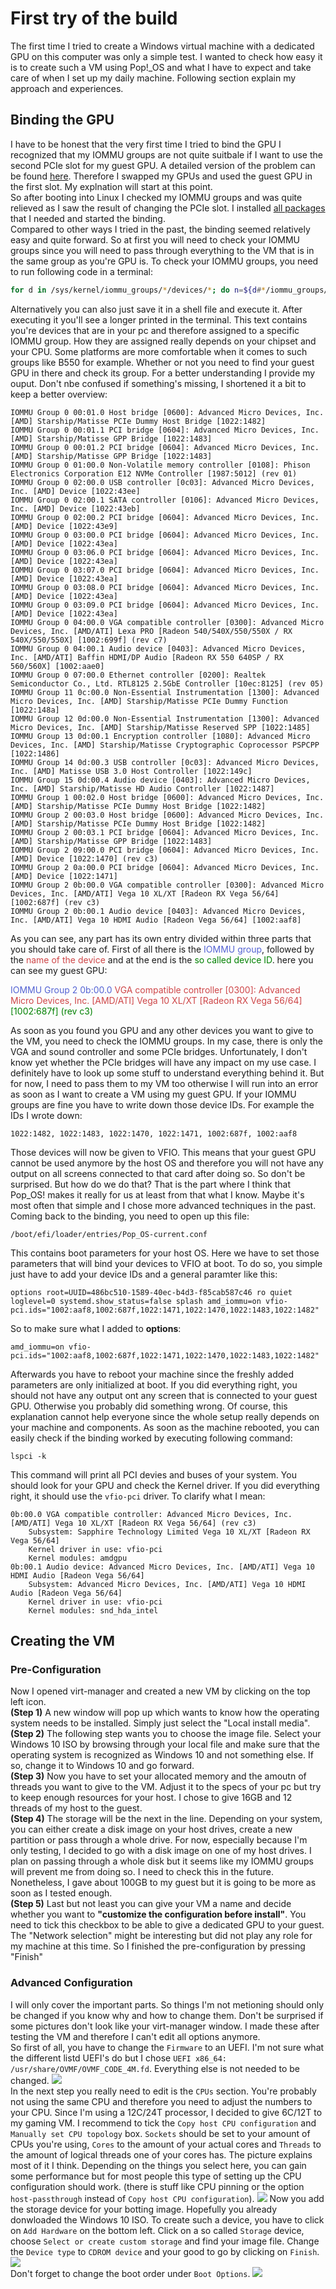 # First try of the build
The first time I tried to create a Windows virtual machine with a dedicated GPU on this computer was only a 
simple test. I wanted to check how easy it is to create such a VM using Pop!_OS and what I have to expect and
take care of when I set up my daily machine. Following section explain my approach and experiences.

## Binding the GPU
I have to be honest that the very first time I tried to bind the GPU I recognized that my IOMMU groups are not
quite suitbale if I want to use the second PCIe slot for my guest GPU. A detailed version of the problem can be
found [here](../problems.md##B550-board-and-its-IOMMU-groups). Therefore I swapped my GPUs and used the guest GPU in the first slot. My
explnation will start at this point.  
So after booting into Linux I checked my IOMMU groups and was quite relieved as I saw the result of changing
the PCIe slot. I installed [all packages](prerequisites.md#Needed-Packages) that I needed and started the binding.  
Compared to other ways I tried in the past, the binding seemed relatively easy and quite forward. So at first you
will need to check your IOMMU groups since you will need to pass through everything to the VM that is in the same
group as you're GPU is. To check your IOMMU groups, you need to run following code in a terminal:
```sh
for d in /sys/kernel/iommu_groups/*/devices/*; do n=${d#*/iommu_groups/*}; n=${n%%/*}; printf 'IOMMU Group %s ' "$n"; lspci -nns "${d##*/}"; done;
```
Alternatively you can also just save it in a shell file and execute it. After executing it you'll see a longer
printed in the terminal. This text contains you're devices that are in your pc and therefore assigned to a 
specific IOMMU group. How they are assigned really depends on your chipset and your CPU. Some platforms are
more comfortable when it comes to such groups like B550 for example. Whether or not you need to find your guest
GPU in there and check its group. For a better understanding I provide my ouput. Don't nbe confused if something's missing, I shortened it a bit to keep a better overview:
```
IOMMU Group 0 00:01.0 Host bridge [0600]: Advanced Micro Devices, Inc. [AMD] Starship/Matisse PCIe Dummy Host Bridge [1022:1482]
IOMMU Group 0 00:01.1 PCI bridge [0604]: Advanced Micro Devices, Inc. [AMD] Starship/Matisse GPP Bridge [1022:1483]
IOMMU Group 0 00:01.2 PCI bridge [0604]: Advanced Micro Devices, Inc. [AMD] Starship/Matisse GPP Bridge [1022:1483]
IOMMU Group 0 01:00.0 Non-Volatile memory controller [0108]: Phison Electronics Corporation E12 NVMe Controller [1987:5012] (rev 01)
IOMMU Group 0 02:00.0 USB controller [0c03]: Advanced Micro Devices, Inc. [AMD] Device [1022:43ee]
IOMMU Group 0 02:00.1 SATA controller [0106]: Advanced Micro Devices, Inc. [AMD] Device [1022:43eb]
IOMMU Group 0 02:00.2 PCI bridge [0604]: Advanced Micro Devices, Inc. [AMD] Device [1022:43e9]
IOMMU Group 0 03:00.0 PCI bridge [0604]: Advanced Micro Devices, Inc. [AMD] Device [1022:43ea]
IOMMU Group 0 03:06.0 PCI bridge [0604]: Advanced Micro Devices, Inc. [AMD] Device [1022:43ea]
IOMMU Group 0 03:07.0 PCI bridge [0604]: Advanced Micro Devices, Inc. [AMD] Device [1022:43ea]
IOMMU Group 0 03:08.0 PCI bridge [0604]: Advanced Micro Devices, Inc. [AMD] Device [1022:43ea]
IOMMU Group 0 03:09.0 PCI bridge [0604]: Advanced Micro Devices, Inc. [AMD] Device [1022:43ea]
IOMMU Group 0 04:00.0 VGA compatible controller [0300]: Advanced Micro Devices, Inc. [AMD/ATI] Lexa PRO [Radeon 540/540X/550/550X / RX 540X/550/550X] [1002:699f] (rev c7)
IOMMU Group 0 04:00.1 Audio device [0403]: Advanced Micro Devices, Inc. [AMD/ATI] Baffin HDMI/DP Audio [Radeon RX 550 640SP / RX 560/560X] [1002:aae0]
IOMMU Group 0 07:00.0 Ethernet controller [0200]: Realtek Semiconductor Co., Ltd. RTL8125 2.5GbE Controller [10ec:8125] (rev 05)
IOMMU Group 11 0c:00.0 Non-Essential Instrumentation [1300]: Advanced Micro Devices, Inc. [AMD] Starship/Matisse PCIe Dummy Function [1022:148a]
IOMMU Group 12 0d:00.0 Non-Essential Instrumentation [1300]: Advanced Micro Devices, Inc. [AMD] Starship/Matisse Reserved SPP [1022:1485]
IOMMU Group 13 0d:00.1 Encryption controller [1080]: Advanced Micro Devices, Inc. [AMD] Starship/Matisse Cryptographic Coprocessor PSPCPP [1022:1486]
IOMMU Group 14 0d:00.3 USB controller [0c03]: Advanced Micro Devices, Inc. [AMD] Matisse USB 3.0 Host Controller [1022:149c]
IOMMU Group 15 0d:00.4 Audio device [0403]: Advanced Micro Devices, Inc. [AMD] Starship/Matisse HD Audio Controller [1022:1487]
IOMMU Group 1 00:02.0 Host bridge [0600]: Advanced Micro Devices, Inc. [AMD] Starship/Matisse PCIe Dummy Host Bridge [1022:1482]
IOMMU Group 2 00:03.0 Host bridge [0600]: Advanced Micro Devices, Inc. [AMD] Starship/Matisse PCIe Dummy Host Bridge [1022:1482]
IOMMU Group 2 00:03.1 PCI bridge [0604]: Advanced Micro Devices, Inc. [AMD] Starship/Matisse GPP Bridge [1022:1483]
IOMMU Group 2 09:00.0 PCI bridge [0604]: Advanced Micro Devices, Inc. [AMD] Device [1022:1470] (rev c3)
IOMMU Group 2 0a:00.0 PCI bridge [0604]: Advanced Micro Devices, Inc. [AMD] Device [1022:1471]
IOMMU Group 2 0b:00.0 VGA compatible controller [0300]: Advanced Micro Devices, Inc. [AMD/ATI] Vega 10 XL/XT [Radeon RX Vega 56/64] [1002:687f] (rev c3)
IOMMU Group 2 0b:00.1 Audio device [0403]: Advanced Micro Devices, Inc. [AMD/ATI] Vega 10 HDMI Audio [Radeon Vega 56/64] [1002:aaf8]
```
As you can see, any part has its own entry divided within three parts that you should take care of. First of all
there is the <span style="color:#5463d3">IOMMU group</span>, followed by the <span style="color:#ce4648">name of the device</span> and at the end is the <span style="color:green">so called device ID</span>. here you can see my
guest GPU:

<span style="color:#5463d3">IOMMU Group 2 0b:00.0</span> <span style="color:#ce4648">VGA compatible controller [0300]: Advanced Micro Devices, Inc. [AMD/ATI] Vega 10 XL/XT [Radeon RX Vega 56/64]</span> <span style="color:green">[1002:687f] (rev c3)</span>

As soon as you found you GPU and any other devices you want to give to the VM, you need to check the IOMMU groups.
In my case, there is only the VGA and sound controller and some PCIe bridges. Unfortunately, I don't know yet
whether the PCIe bridges will have any impact on my use case. I definitely have to look up some stuff to 
understand everything behind it. But for now, I need to pass them to my VM too otherwise I will run into an error
as soon as I want to create a VM using my guest GPU. If your IOMMU groups are fine you have to write down those
device IDs. For example the IDs I wrote down:
```
1022:1482, 1022:1483, 1022:1470, 1022:1471, 1002:687f, 1002:aaf8
```
Those devices will now be given to VFIO. This means that your guest GPU cannot be used anymore by the host OS and
therefore you will not have any output on all screens connected to that card after doing so. So don't be 
surprised. But how do we do that? That is the part where I think that Pop_OS! makes it really for us at least from
that what I know. Maybe it's most often that simple and I chose more advanced techniques in the past.  
Coming back to the binding, you need to open up this file:
```
/boot/efi/loader/entries/Pop_OS-current.conf
```
This contains boot parameters for your host OS. Here we have to set those parameters that will bind your devices
to VFIO at boot. To do so, you simple just have to add your device IDs and a general paramter like this:
```
options root=UUID=486bc510-1589-40ec-b4d3-f85cab587c46 ro quiet loglevel=0 systemd.show_status=false splash amd_iommu=on vfio-pci.ids="1002:aaf8,1002:687f,1022:1471,1022:1470,1022:1483,1022:1482"
```
So to make sure what I added to **options**:
```
amd_iommu=on vfio-pci.ids="1002:aaf8,1002:687f,1022:1471,1022:1470,1022:1483,1022:1482"
```
Afterwards you have to reboot your machine since the freshly added parameters are only initialized at boot. If you
did everything right, you should not have any output ont any screen that is connected to your guest GPU. Otherwise
you probably did something wrong. Of course, this explanation cannot help everyone since the whole setup really
depends on your machine and components. 
As soon as the machine rebooted, you can easily check if the binding worked by executing following command:
```
lspci -k
```
This command will print all PCI devies and buses of your system. You should look for your GPU and check the 
Kernel driver. If you did everything right, it should use the ``vfio-pci`` driver. To clarify what I mean:
```
0b:00.0 VGA compatible controller: Advanced Micro Devices, Inc. [AMD/ATI] Vega 10 XL/XT [Radeon RX Vega 56/64] (rev c3)
	Subsystem: Sapphire Technology Limited Vega 10 XL/XT [Radeon RX Vega 56/64]
	Kernel driver in use: vfio-pci
	Kernel modules: amdgpu
0b:00.1 Audio device: Advanced Micro Devices, Inc. [AMD/ATI] Vega 10 HDMI Audio [Radeon Vega 56/64]
	Subsystem: Advanced Micro Devices, Inc. [AMD/ATI] Vega 10 HDMI Audio [Radeon Vega 56/64]
	Kernel driver in use: vfio-pci
	Kernel modules: snd_hda_intel

```

## Creating the VM
### Pre-Configuration
Now I opened virt-manager and created a new VM by clicking on the top left icon.  
**(Step 1)** A new window will pop up which wants to know how the operating system needs to be installed. Simply
just select the "Local install media".  
**(Step 2)** The following step wants you to choose the image file. Select your Windows
10 ISO by browsing through
your local file and make sure that the operating system is recognized as Windows 10 and not something else. If so,
change it to Windows 10 and go forward.  
**(Step 3)** Now you have to set your allocated memory and the amoutn of threads you want to give to the VM.
Adjust it to the specs of your pc but try to keep enough resources for your host.  I chose to give 16GB and 12 threads of my host to the guest.  
**(Step 4)** The storage will be the next in the line. Depending on your system, you can either create a disk
image on your host drives, create a new partition or pass through a whole drive. For now, especially because I'm
only testing, I decided to go with a disk image on one of my host drives. I plan on passing through a whole
disk but it seems like my IOMMU groups will prevent me from doing so. I need to check this in the future.
Nonetheless, I gave about 100GB to my guest but it is going to be more as soon as I tested enough.  
**(Step 5)** Last but not least you can give your VM a name and decide whether you want to **"customize the
configuration before install"**. You need to tick this checkbox to be able to give a dedicated GPU to your guest.
The "Network selection" might be interesting but did not play any role for my machine at this time. So I finished
the pre-configuration by pressing "Finish"
### Advanced Configuration
I will only cover the important parts. So things I'm not metioning should only be changed
if you know why and how to change them. Don't be surprised if some pictures don't look
like your virt-manager window. I made these after testing the VM and therefore I can't
edit all options anymore.  
So first of all, you have to change the ``Firmware`` to an UEFI. I'm not sure what the 
different listd UEFI's do but I chose ``UEFI x86_64: /usr/share/OVMF/OVMF_CODE_4M.fd``.
Everything else is not needed to be changed.
![](./resources/config-overview.png)  
In the next step you really need to edit is the ``CPUs`` section. You're probably not 
using the same CPU and therefore you need to adjust the numbers to your CPU. Since I'm
using a 12C/24T processor, I decided to give 6C/12T to my gaming VM. I recommend to tick
the  ``Copy host CPU configuration`` and ``Manually set CPU topology`` box. ``Sockets`` should be set to your amount of CPUs you're using, ``Cores`` to the amount of your actual
cores and ``Threads`` to the amount of logical threads one of your cores has. The picture
explains most of it I think. Depending on the things you select here, you can gain some
performance but for most people this type of setting up the CPU configuration should work.
(there is stuff like CPU pinning or the option ``host-passthrough`` instead of ``Copy
host CPU configuration``).
![](./resources/config-cpus.png) 
Now you add the storage device for your botting image. Hopefully you already donwloaded
the Windows 10 ISO. To create such a device, you have to click on ``Add Hardware`` on the
bottom left. Click on a so called ``Storage`` device, choose ``Select or create custom
storage`` and find your image file. Change the ``Device type`` to ``CDROM device`` and
your good to go by clicking on ``Finish``.  
![](/.resources/config-image-file.png)  
Don't forget to change the boot order under ``Boot Options``.
![](./resources/config-boot-order.png) 


